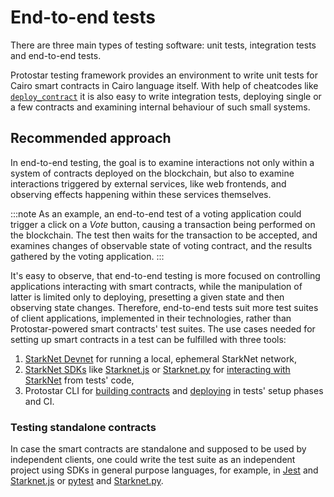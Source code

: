 # End-to-end tests

There are three main types of testing software: unit tests, integration tests and end-to-end tests.

Protostar testing framework provides an environment to write unit tests for Cairo smart contracts
in Cairo language itself.
With help of cheatcodes like [`deploy_contract`] it is also easy to write integration tests,
deploying single or a few contracts and examining internal behaviour of such small systems.

## Recommended approach

In end-to-end testing, the goal is to examine interactions not only within a system of contracts
deployed on the blockchain, but also to examine interactions triggered by external services,
like web frontends, and observing effects happening within these services themselves.

:::note
As an example, an end-to-end test of a voting application could trigger a click on a _Vote_ button,
causing a transaction being performed on the blockchain.
The test then waits for the transaction to be accepted, and examines changes of observable state of
voting contract, and the results gathered by the voting application.
:::

It's easy to observe, that end-to-end testing is more focused on controlling applications
interacting with smart contracts, while the manipulation of latter is limited only to deploying,
presetting a given state and then observing state changes.
Therefore, end-to-end tests suit more test suites of client applications, implemented in their
technologies, rather than Protostar-powered smart contracts' test suites.
The use cases needed for setting up smart contracts in a test can be fulfilled with three tools:

1. [StarkNet Devnet] for running a local, ephemeral StarkNet network,
2. [StarkNet SDKs] like [Starknet.js] or [Starknet.py] for [interacting with StarkNet] from tests'
   code,
3. Protostar CLI for [building contracts] and [deploying][interacting with starknet] in tests'
   setup phases and CI.

### Testing standalone contracts

In case the smart contracts are standalone and supposed to be used by independent clients,
one could write the test suite as an independent project using SDKs in general purpose languages,
for example, in [Jest] and [Starknet.js] or [pytest] and [Starknet.py].


[`deploy_contract`]: ./02-cheatcodes/deploy-contract.md

[building contracts]: ../05-compiling.md#compiling-your-project

[interacting with starknet]: ../08-interacting-with-starknet/README.md

[jest]: https://jestjs.io/

[pytest]: https://pytest.org/

[starknet devnet]: https://shard-labs.github.io/starknet-devnet/

[starknet sdks]: https://starknet.io/building-on-starknet/developer-tools/#libraries

[starknet.js]: https://www.starknetjs.com/

[starknet.py]: https://starknetpy.rtfd.io/
